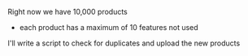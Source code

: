 Right now we have 10,000 products
 - each product has a maximum of 10 features not used

I'll write a script to check for duplicates and upload the new products

